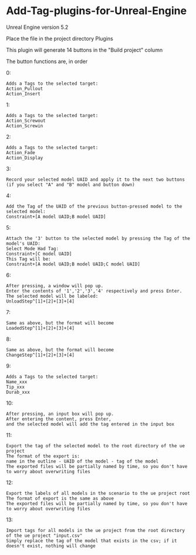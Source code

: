 # Add-Tag-plugins-for-Unreal-Engine

Unreal Engine version 5.2 

Place the file in the project directory Plugins

This plugin will generate 14 buttons in the "Build project" column

The button functions are, in order

0: 

	Adds a Tags to the selected target:
	Action_Pullout
	Action_Insert

1:

	Adds a Tags to the selected target:
	Action_Screwout
	Action_Screwin

2:

	Adds a Tags to the selected target:
	Action_Fade
	Action_Display

3:

	Record your selected model UAID and apply it to the next two buttons
	(if you select "A" and "B" model and button down)

4:

	Add the Tag of the UAID of the previous button-pressed model to the selected model:
	Constraint+[A model UAID;B model UAID]

5:

	Attach the '3' button to the selected model by pressing the Tag of the model's UAID:
	Select Mode Had Tag:
	Constraint+[C model UAID]
	This Tag will be:
	Constraint+[A model UAID;B model UAID;C model UAID]

6:

	After pressing, a window will pop up. 
	Enter the contents of '1','2','3','4' respectively and press Enter. 
	The selected model will be labeled:
	UnloadStep^[1]+[2]+[3]+[4]

7:

	Same as above, but the format will become
	LoadedStep^[1]+[2]+[3]+[4]

8:

	Same as above, but the format will become
	ChangeStep^[1]+[2]+[3]+[4]

9:

	Adds a Tags to the selected target:
	Name_xxx
	Tip_xxx
	Durab_xxx

10:

	After pressing, an input box will pop up. 
	After entering the content, press Enter, 
	and the selected model will add the tag entered in the input box

11:

	Export the tag of the selected model to the root directory of the ue project
	The format of the export is: 
	name in the outline - UAID of the model - tag of the model
	The exported files will be partially named by time, so you don't have to worry about overwriting files

12:

	Export the labels of all models in the scenario to the ue project root
	The format of export is the same as above
	The exported files will be partially named by time, so you don't have to worry about overwriting files

13:

	Import tags for all models in the ue project from the root directory of the ue project "input.csv"
	Simply replace the tag of the model that exists in the csv; if it doesn't exist, nothing will change
